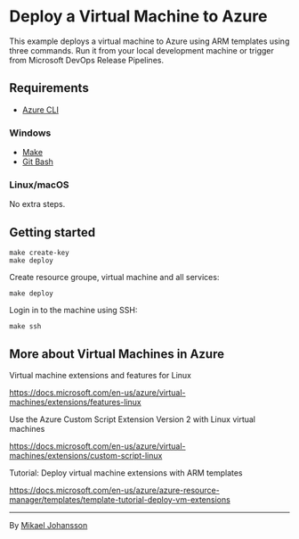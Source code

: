 # Deploy a Virtual Machine to Azure

This example deploys a virtual machine to Azure using ARM templates using three commands. Run it from your local development machine or trigger from Microsoft DevOps Release Pipelines.

## Requirements

- [Azure CLI](https://docs.microsoft.com/en-us/cli/azure/install-azure-cli)

### Windows

- [Make](http://gnuwin32.sourceforge.net/packages/make.htm)
- [Git Bash](https://gitforwindows.org)

### Linux/macOS

No extra steps.

## Getting started

```
make create-key
make deploy
```

Create resource groupe, virtual machine and all services:
```
make deploy
```

Login in to the machine using SSH:
```
make ssh
```

## More about Virtual Machines in Azure

Virtual machine extensions and features for Linux

https://docs.microsoft.com/en-us/azure/virtual-machines/extensions/features-linux

Use the Azure Custom Script Extension Version 2 with Linux virtual machines

https://docs.microsoft.com/en-us/azure/virtual-machines/extensions/custom-script-linux

Tutorial: Deploy virtual machine extensions with ARM templates

https://docs.microsoft.com/en-us/azure/azure-resource-manager/templates/template-tutorial-deploy-vm-extensions


---
By [Mikael Johansson](https://www.linkedin.com/in/the-mikael-johansson/)